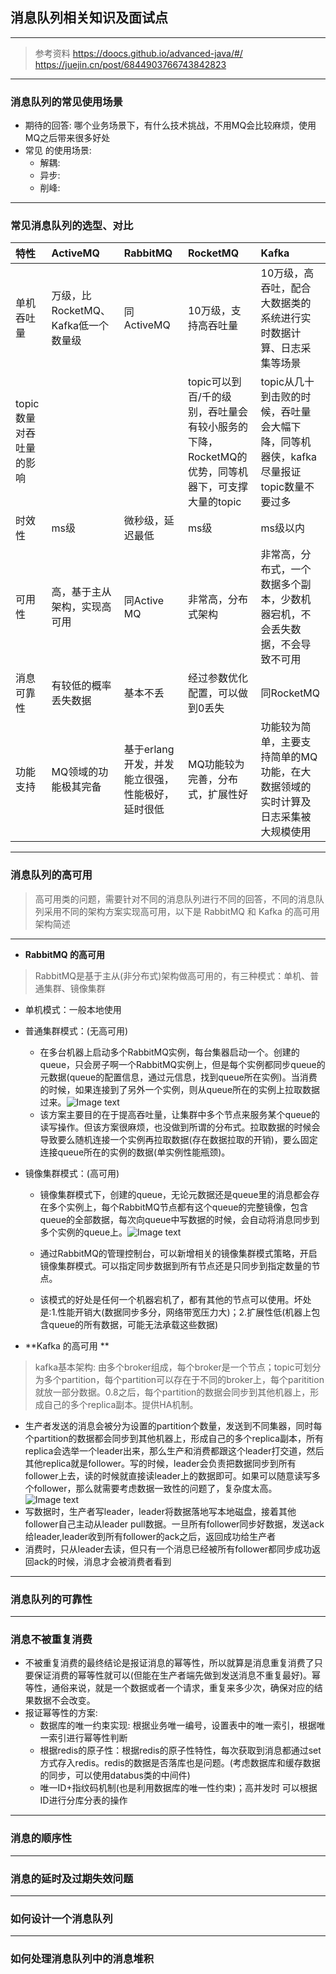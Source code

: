 ## 消息队列相关知识及面试点
---
> 参考资料 
> https://doocs.github.io/advanced-java/#/
> https://juejin.cn/post/6844903766743842823
> 

---

### 消息队列的常见使用场景
- 期待的回答: 哪个业务场景下，有什么技术挑战，不用MQ会比较麻烦，使用MQ之后带来很多好处
- 常见 的使用场景:
  - 解耦:
  - 异步:
  - 削峰:

---

### 常见消息队列的选型、对比

|特性 | ActiveMQ | RabbitMQ | RocketMQ | Kafka|
|:---|:--------|:------|:-------|:-----|
|单机吞吐量| 万级，比RocketMQ、Kafka低一个数量级 | 同ActiveMQ | 10万级，支持高吞吐量 | 10万级，高吞吐，配合大数据类的系统进行实时数据计算、日志采集等场景 |
|topic数量对吞吐量的影响| | | topic可以到百/千的级别，吞吐量会有较小服务的下降，RocketMQ的优势，同等机器下，可支撑大量的topic | topic从几十到击败的时候，吞吐量会大幅下降，同等机器侠，kafka尽量报证topic数量不要过多 |
|时效性| ms级 | 微秒级，延迟最低 | ms级 | ms级以内 |
|可用性| 高，基于主从架构，实现高可用 | 同Active MQ | 非常高，分布式架构 | 非常高，分布式，一个数据多个副本，少数机器宕机，不会丢失数据，不会导致不可用 |
|消息可靠性| 有较低的概率丢失数据 | 基本不丢 | 经过参数优化配置，可以做到0丢失 | 同RocketMQ |
|功能支持| MQ领域的功能极其完备 | 基于erlang开发，并发能立很强，性能极好，延时很低 | MQ功能较为完善，分布式，扩展性好 | 功能较为简单，主要支持简单的MQ功能，在大数据领域的实时计算及日志采集被大规模使用 |

---

### 消息队列的高可用

>  高可用类的问题，需要针对不同的消息队列进行不同的回答，不同的消息队列采用不同的架构方案实现高可用，以下是 RabbitMQ 和 Kafka 的高可用架构简述
>

---

-  **RabbitMQ 的高可用**

 > RabbitMQ是基于主从(非分布式)架构做高可用的，有三种模式：单机、普通集群、镜像集群
 >

  - 单机模式：一般本地使用
  - 普通集群模式：(无高可用)
    - 在多台机器上启动多个RabbitMQ实例，每台集器启动一个。创建的queue，只会房子啊一个RabbitMQ实例上，但是每个实例都同步queue的元数据(queue的配置信息，通过元信息，找到queue所在实例)。当消费的时候，如果连接到了另外一个实例，则从queue所在的实例上拉取数据过来。![Image text](../../imgs/RabbitMQ普通集群.png)
    - 该方案主要目的在于提高吞吐量，让集群中多个节点来服务某个queue的读写操作。但该方案很麻烦，也没做到所谓的分布式。拉取数据的时候会导致要么随机连接一个实例再拉取数据(存在数据拉取的开销)，要么固定连接queue所在的实例的数据(单实例性能瓶颈)。
  - 镜像集群模式：(高可用)
    - 镜像集群模式下，创建的queue，无论元数据还是queue里的消息都会存在多个实例上，每个RabbitMQ节点都有这个queue的完整镜像，包含queue的全部数据，每次向queue中写数据的时候，会自动将消息同步到多个实例的queue上。![Image text](../../imgs/RabbitMQ镜像集群.png)
    
    - 通过RabbitMQ的管理控制台，可以新增相关的镜像集群模式策略，开启镜像集群模式。可以指定同步数据到所有节点还是只同步到指定数量的节点。

    - 该模式的好处是任何一个机器宕机了，都有其他的节点可以使用。坏处是:1.性能开销大(数据同步多分，网络带宽压力大)；2.扩展性低(机器上包含queue的所有数据，可能无法承载这些数据)
    
      
    
- **Kafka 的高可用 **
> kafka基本架构: 由多个broker组成，每个broker是一个节点；topic可划分为多个partition，每个partition可以存在于不同的broker上，每个paritition就放一部分数据。0.8之后，每个partition的数据会同步到其他机器上，形成自己的多个replica副本。提供HA机制。
> 

- 生产者发送的消息会被分为设置的partition个数量，发送到不同集器，同时每个partition的数据都会同步到其他机器上，形成自己的多个replica副本，所有replica会选举一个leader出来，那么生产和消费都跟这个leader打交道，然后其他replica就是follower。写的时候，leader会负责把数据同步到所有follower上去，读的时候就直接读leader上的数据即可。如果可以随意读写多个follower，那么就需要考虑数据一致性的问题了，复杂度太高。![Image text](../../imgs/kafka0.8高可用集群.png)
- 写数据时，生产者写leader，leader将数据落地写本地磁盘，接着其他follower自己主动从leader pull数据。一旦所有follower同步好数据，发送ack给leader,leader收到所有follower的ack之后，返回成功给生产者
- 消费时，只从leader去读，但只有一个消息已经被所有follower都同步成功返回ack的时候，消息才会被消费者看到 


---

### 消息队列的可靠性

---

### 消息不被重复消费

- 不被重复消费的最终结论是报证消息的幂等性，所以就算是消息重复消费了只要保证消费的幂等性就可以(但能在生产者端先做到发送消息不重复最好)。幂等性，通俗来说，就是一个数据或者一个请求，重复来多少次，确保对应的结果数据不会改变。
- 报证幂等性的方案:
  - 数据库的唯一约束实现: 根据业务唯一编号，设置表中的唯一索引，根据唯一索引进行幂等性判断
  - 根据redis的原子性：根据redis的原子性特性，每次获取到消息都通过set方式存入redis。redis的数据是否落库也是问题。(考虑数据库和缓存数据的同步，可以使用databus类的中间件)
  - 唯一ID+指纹码机制(也是利用数据库的唯一性约束)；高并发时 可以根据ID进行分库分表的操作

---

### 消息的顺序性

---

### 消息的延时及过期失效问题

---

### 如何设计一个消息队列

---

### 如何处理消息队列中的消息堆积

